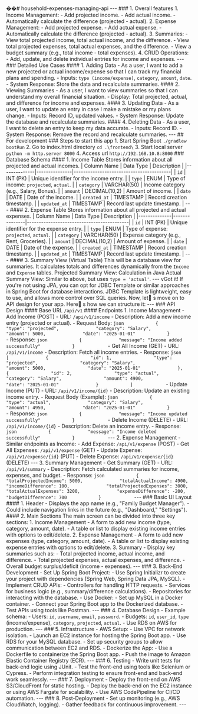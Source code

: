 ��#   h o u s e h o l d - e x p e n s e s - m a n a g i n g - a p i 
 
 
 
 - - - 
 
 
 
 # # #   1 .   * * O v e r a l l   f e a t u r e s * * 
 
 
 
 1 .   * * I n c o m e   M a n a g e m e n t : * * 
 
         -   A d d   p r o j e c t e d   i n c o m e . 
 
         -   A d d   a c t u a l   i n c o m e . 
 
         -   A u t o m a t i c a l l y   c a l c u l a t e   t h e   d i f f e r e n c e   ( p r o j e c t e d   -   a c t u a l ) . 
 
 
 
 2 .   * * E x p e n s e   M a n a g e m e n t : * * 
 
         -   A d d   p r o j e c t e d   e x p e n s e . 
 
         -   A d d   a c t u a l   e x p e n s e . 
 
         -   A u t o m a t i c a l l y   c a l c u l a t e   t h e   d i f f e r e n c e   ( p r o j e c t e d   -   a c t u a l ) . 
 
 
 
 3 .   * * S u m m a r i e s : * * 
 
         -   V i e w   t o t a l   p r o j e c t e d   i n c o m e ,   t o t a l   a c t u a l   i n c o m e ,   a n d   t h e   d i f f e r e n c e . 
 
         -   V i e w   t o t a l   p r o j e c t e d   e x p e n s e s ,   t o t a l   a c t u a l   e x p e n s e s ,   a n d   t h e   d i f f e r e n c e . 
 
         -   V i e w   a   b u d g e t   s u m m a r y   ( e . g . ,   t o t a l   i n c o m e   -   t o t a l   e x p e n s e s ) . 
 
 
 
 4 .   * * C R U D   O p e r a t i o n s : * * 
 
         -   A d d ,   u p d a t e ,   a n d   d e l e t e   i n d i v i d u a l   e n t r i e s   f o r   i n c o m e   a n d   e x p e n s e s . 
 
 
 
 - - - 
 
 
 
 # # #   * * D e t a i l e d   U s e   C a s e s * * 
 
 
 
 # # # #   * * 1 .   A d d i n g   D a t a * * 
 
 
 
 -   * * A s   a   u s e r ,   I   w a n t   t o   a d d   a   n e w   p r o j e c t e d   o r   a c t u a l   i n c o m e / e x p e n s e * *   s o   t h a t   I   c a n   t r a c k   m y   f i n a n c i a l   p l a n s   a n d 
 
     s p e n d i n g . 
 
         -   I n p u t s :   ` t y p e   ( i n c o m e / e x p e n s e ) ` ,   ` c a t e g o r y ` ,   ` a m o u n t ` ,   ` d a t e ` . 
 
         -   S y s t e m   R e s p o n s e :   S t o r e   t h e   d a t a   a n d   r e c a l c u l a t e   s u m m a r i e s . 
 
 
 
 # # # #   * * 2 .   V i e w i n g   S u m m a r i e s * * 
 
 
 
 -   * * A s   a   u s e r ,   I   w a n t   t o   v i e w   s u m m a r i e s * *   s o   t h a t   I   c a n   u n d e r s t a n d   m y   o v e r a l l   f i n a n c i a l   s i t u a t i o n . 
 
         -   D i s p l a y :   T o t a l   p r o j e c t e d ,   a c t u a l ,   a n d   d i f f e r e n c e   f o r   i n c o m e   a n d   e x p e n s e s . 
 
 
 
 # # # #   * * 3 .   U p d a t i n g   D a t a * * 
 
 
 
 -   * * A s   a   u s e r ,   I   w a n t   t o   u p d a t e   a n   e n t r y * *   i n   c a s e   I   m a k e   a   m i s t a k e   o r   m y   p l a n s   c h a n g e . 
 
         -   I n p u t s :   R e c o r d   I D ,   u p d a t e d   v a l u e s . 
 
         -   S y s t e m   R e s p o n s e :   U p d a t e   t h e   d a t a b a s e   a n d   r e c a l c u l a t e   s u m m a r i e s . 
 
 
 
 # # # #   * * 4 .   D e l e t i n g   D a t a * * 
 
 
 
 -   * * A s   a   u s e r ,   I   w a n t   t o   d e l e t e   a n   e n t r y * *   t o   k e e p   m y   d a t a   a c c u r a t e . 
 
         -   I n p u t s :   R e c o r d   I D . 
 
         -   S y s t e m   R e s p o n s e :   R e m o v e   t h e   r e c o r d   a n d   r e c a l c u l a t e   s u m m a r i e s . 
 
 
 
 - - - 
 
 
 
 # #   F o r   d e v e l o p m e n t 
 
 
 
 # # #   * * S t e p s   t o   s t a r t   t h i s   a p p * * 
 
 
 
 1 .   S t a r t   S p r i n g   B o o t   ` ` ` . / g r a d l e w   b o o t R u n ` ` ` 
 
 2 .   G o   t o   i n d e x . h t m l   d i r e c t o r y   ` ` ` c d   . \ f r o n t e n d \ ` ` ` 
 
 3 .   S t a r t   l o c a l   s e r v e r   ` ` ` p y t h o n   - m   h t t p . s e r v e r   8 0 0 0 ` ` ` 
 
 4 .   A c c e s s   u r l   ` ` ` h t t p : / / 1 9 2 . 1 6 8 . 1 0 . 8 : 8 0 0 0 ` ` ` 
 
 
 
 # # #   * * D a t a b a s e   S c h e m a * * 
 
 
 
 # # # #   * * 1 .   I n c o m e   T a b l e * * 
 
 
 
 S t o r e s   i n f o r m a t i o n   a b o u t   a l l   p r o j e c t e d   a n d   a c t u a l   i n c o m e s . 
 
 
 
 |   C o l u m n   N a m e     |   D a t a   T y p e           |   D e s c r i p t i o n                                                           | 
 
 | - - - - - - - - - - - - - - | - - - - - - - - - - - - - - - | - - - - - - - - - - - - - - - - - - - - - - - - - - - - - - - - - - - - - - - - - | 
 
 |   ` i d `                   |   I N T   ( P K )             |   U n i q u e   i d e n t i f i e r   f o r   t h e   i n c o m e   e n t r y .   | 
 
 |   ` t y p e `               |   E N U M                     |   T y p e   o f   i n c o m e :   ` p r o j e c t e d ` ,   ` a c t u a l ` .     | 
 
 |   ` c a t e g o r y `       |   V A R C H A R ( 5 0 )       |   I n c o m e   c a t e g o r y   ( e . g . ,   S a l a r y ,   B o n u s ) .     | 
 
 |   ` a m o u n t `           |   D E C I M A L ( 1 0 , 2 )   |   A m o u n t   o f   i n c o m e .                                               | 
 
 |   ` d a t e `               |   D A T E                     |   D a t e   o f   t h e   i n c o m e .                                           | 
 
 |   ` c r e a t e d _ a t `   |   T I M E S T A M P           |   R e c o r d   c r e a t i o n   t i m e s t a m p .                             | 
 
 |   ` u p d a t e d _ a t `   |   T I M E S T A M P           |   R e c o r d   l a s t   u p d a t e   t i m e s t a m p .                       | 
 
 
 
 - - - 
 
 
 
 # # # #   * * 2 .   E x p e n s e   T a b l e * * 
 
 
 
 S t o r e s   i n f o r m a t i o n   a b o u t   a l l   p r o j e c t e d   a n d   a c t u a l   e x p e n s e s . 
 
 
 
 |   C o l u m n   N a m e     |   D a t a   T y p e           |   D e s c r i p t i o n                                                               | 
 
 | - - - - - - - - - - - - - - | - - - - - - - - - - - - - - - | - - - - - - - - - - - - - - - - - - - - - - - - - - - - - - - - - - - - - - - - - - - | 
 
 |   ` i d `                   |   I N T   ( P K )             |   U n i q u e   i d e n t i f i e r   f o r   t h e   e x p e n s e   e n t r y .     | 
 
 |   ` t y p e `               |   E N U M                     |   T y p e   o f   e x p e n s e :   ` p r o j e c t e d ` ,   ` a c t u a l ` .       | 
 
 |   ` c a t e g o r y `       |   V A R C H A R ( 5 0 )       |   E x p e n s e   c a t e g o r y   ( e . g . ,   R e n t ,   G r o c e r i e s ) .   | 
 
 |   ` a m o u n t `           |   D E C I M A L ( 1 0 , 2 )   |   A m o u n t   o f   e x p e n s e .                                                 | 
 
 |   ` d a t e `               |   D A T E                     |   D a t e   o f   t h e   e x p e n s e .                                             | 
 
 |   ` c r e a t e d _ a t `   |   T I M E S T A M P           |   R e c o r d   c r e a t i o n   t i m e s t a m p .                                 | 
 
 |   ` u p d a t e d _ a t `   |   T I M E S T A M P           |   R e c o r d   l a s t   u p d a t e   t i m e s t a m p .                           | 
 
 
 
 - - - 
 
 
 
 # # # #   * * 3 .   S u m m a r y   V i e w   ( V i r t u a l   T a b l e ) * * 
 
 
 
 T h i s   w i l l   b e   a   d a t a b a s e   v i e w   f o r   s u m m a r i e s .   I t   c a l c u l a t e s   t o t a l s   a n d   d i f f e r e n c e s   d y n a m i c a l l y   f r o m   t h e   ` I n c o m e ` 
 
 a n d   ` E x p e n s e `   t a b l e s . 
 
 
 
 * * P r o j e c t e d   S u m m a r y   V i e w : * * 
 
 C a l c u l a t i o n   i n   J a v a 
 
 
 
 * * A c t u a l   S u m m a r y   V i e w : * * 
 
 S i m i l a r   t o   a b o v e ,   b u t   u s e s   ` t y p e   =   ' a c t u a l ' ` . 
 
 
 
 - - - 
 
 v G o t   i t !   I f   y o u ' r e   n o t   u s i n g   J P A ,   y o u   c a n   o p t   f o r   * * J D B C   T e m p l a t e * *   o r   s i m i l a r   a p p r o a c h e s   i n   S p r i n g   B o o t   f o r   d a t a b a s e 
 
 i n t e r a c t i o n s .   J D B C   T e m p l a t e   i s   l i g h t w e i g h t ,   e a s y   t o   u s e ,   a n d   a l l o w s   m o r e   c o n t r o l   o v e r   S Q L   q u e r i e s . 
 
 
 
 N o w ,   l e t  s   m o v e   o n   t o   * * A P I   d e s i g n * *   f o r   y o u r   a p p .   H e r e  s   h o w   w e   c a n   s t r u c t u r e   i t : 
 
 
 
 - - - 
 
 
 
 # # #   * * A P I   D e s i g n * * 
 
 
 
 # # # #   * * B a s e   U R L * * 
 
 
 
 ` / a p i / v 1 ` 
 
 
 
 # # # #   * * E n d p o i n t s * * 
 
 
 
 1 .   * * I n c o m e   M a n a g e m e n t * * 
 
         -   * * A d d   I n c o m e   ( P O S T ) * * 
 
                 -   U R L :   ` / a p i / v 1 / i n c o m e ` 
 
                 -   D e s c r i p t i o n :   A d d   a   n e w   i n c o m e   e n t r y   ( p r o j e c t e d   o r   a c t u a l ) . 
 
                 -   R e q u e s t   B o d y : 
 
                     ` ` ` j s o n 
 
                     { 
 
                         " t y p e " :   " p r o j e c t e d " , 
 
                         " c a t e g o r y " :   " S a l a r y " , 
 
                         " a m o u n t " :   5 0 0 0 , 
 
                         " d a t e " :   " 2 0 2 5 - 0 1 - 0 1 " 
 
                     } 
 
                     ` ` ` 
 
                 -   R e s p o n s e : 
 
                     ` ` ` j s o n 
 
                     { 
 
                         " m e s s a g e " :   " I n c o m e   a d d e d   s u c c e s s f u l l y " 
 
                     } 
 
                     ` ` ` 
 
 
 
         -   * * G e t   A l l   I n c o m e   ( G E T ) * * 
 
                 -   U R L :   ` / a p i / v 1 / i n c o m e ` 
 
                 -   D e s c r i p t i o n :   F e t c h   a l l   i n c o m e   e n t r i e s . 
 
                 -   R e s p o n s e : 
 
                     ` ` ` j s o n 
 
                     [ 
 
                         { 
 
                             " i d " :   1 , 
 
                             " t y p e " :   " p r o j e c t e d " , 
 
                             " c a t e g o r y " :   " S a l a r y " , 
 
                             " a m o u n t " :   5 0 0 0 , 
 
                             " d a t e " :   " 2 0 2 5 - 0 1 - 0 1 " 
 
                         } , 
 
                         { 
 
                             " i d " :   2 , 
 
                             " t y p e " :   " a c t u a l " , 
 
                             " c a t e g o r y " :   " S a l a r y " , 
 
                             " a m o u n t " :   4 9 0 0 , 
 
                             " d a t e " :   " 2 0 2 5 - 0 1 - 0 1 " 
 
                         } 
 
                     ] 
 
                     ` ` ` 
 
 
 
         -   * * U p d a t e   I n c o m e   ( P U T ) * * 
 
                 -   U R L :   ` / a p i / v 1 / i n c o m e / { i d } ` 
 
                 -   D e s c r i p t i o n :   U p d a t e   a n   e x i s t i n g   i n c o m e   e n t r y . 
 
                 -   R e q u e s t   B o d y   ( E x a m p l e ) : 
 
                     ` ` ` j s o n 
 
                     { 
 
                         " t y p e " :   " a c t u a l " , 
 
                         " c a t e g o r y " :   " S a l a r y " , 
 
                         " a m o u n t " :   4 9 5 0 , 
 
                         " d a t e " :   " 2 0 2 5 - 0 1 - 0 1 " 
 
                     } 
 
                     ` ` ` 
 
                 -   R e s p o n s e : 
 
                     ` ` ` j s o n 
 
                     { 
 
                         " m e s s a g e " :   " I n c o m e   u p d a t e d   s u c c e s s f u l l y " 
 
                     } 
 
                     ` ` ` 
 
 
 
         -   * * D e l e t e   I n c o m e   ( D E L E T E ) * * 
 
                 -   U R L :   ` / a p i / v 1 / i n c o m e / { i d } ` 
 
                 -   D e s c r i p t i o n :   D e l e t e   a n   i n c o m e   e n t r y . 
 
                 -   R e s p o n s e : 
 
                     ` ` ` j s o n 
 
                     { 
 
                         " m e s s a g e " :   " I n c o m e   d e l e t e d   s u c c e s s f u l l y " 
 
                     } 
 
                     ` ` ` 
 
 
 
 - - - 
 
 
 
 2 .   * * E x p e n s e   M a n a g e m e n t * * 
 
         -   S i m i l a r   e n d p o i n t s   a s   I n c o m e : 
 
                 -   A d d   E x p e n s e :   ` / a p i / v 1 / e x p e n s e `   ( P O S T ) 
 
                 -   G e t   A l l   E x p e n s e s :   ` / a p i / v 1 / e x p e n s e `   ( G E T ) 
 
                 -   U p d a t e   E x p e n s e :   ` / a p i / v 1 / e x p e n s e / { i d } `   ( P U T ) 
 
                 -   D e l e t e   E x p e n s e :   ` / a p i / v 1 / e x p e n s e / { i d } `   ( D E L E T E ) 
 
 
 
 - - - 
 
 
 
 3 .   * * S u m m a r y   M a n a g e m e n t * * 
 
         -   * * G e t   S u m m a r y   ( G E T ) * * 
 
                 -   U R L :   ` / a p i / v 1 / s u m m a r y ` 
 
                 -   D e s c r i p t i o n :   F e t c h   c a l c u l a t e d   s u m m a r i e s   f o r   i n c o m e ,   e x p e n s e s ,   a n d   b u d g e t . 
 
                 -   R e s p o n s e : 
 
                     ` ` ` j s o n 
 
                     { 
 
                         " t o t a l P r o j e c t e d I n c o m e " :   5 0 0 0 , 
 
                         " t o t a l A c t u a l I n c o m e " :   4 9 0 0 , 
 
                         " i n c o m e D i f f e r e n c e " :   1 0 0 , 
 
                         " t o t a l P r o j e c t e d E x p e n s e s " :   3 0 0 0 , 
 
                         " t o t a l A c t u a l E x p e n s e s " :   3 2 0 0 , 
 
                         " e x p e n s e D i f f e r e n c e " :   - 2 0 0 , 
 
                         " b u d g e t D i f f e r e n c e " :   7 0 0 
 
                     } 
 
                     ` ` ` 
 
 
 
 - - - 
 
 
 
 # # #   * * B a s i c   U I   L a y o u t * * 
 
 
 
 # # # #   * * 1 .   H e a d e r * * 
 
 
 
 -   D i s p l a y s   t h e   a p p   n a m e   ( e . g . ,   " F a m i l y   B u d g e t   M a n a g e r " ) . 
 
 -   C o u l d   i n c l u d e   n a v i g a t i o n   l i n k s   i n   t h e   f u t u r e   ( e . g . ,   " D a s h b o a r d , "   " S e t t i n g s " ) . 
 
 
 
 # # # #   * * 2 .   M a i n   S e c t i o n s * * 
 
 
 
 T h e   m a i n   s c r e e n   c a n   b e   d i v i d e d   i n t o   t h r e e   k e y   s e c t i o n s : 
 
 
 
 1 .   * * I n c o m e   M a n a g e m e n t * * 
 
         -   A   f o r m   t o   a d d   n e w   i n c o m e   ( t y p e ,   c a t e g o r y ,   a m o u n t ,   d a t e ) . 
 
         -   A   t a b l e   o r   l i s t   t o   d i s p l a y   e x i s t i n g   i n c o m e   e n t r i e s   w i t h   o p t i o n s   t o   e d i t / d e l e t e . 
 
 
 
 2 .   * * E x p e n s e   M a n a g e m e n t * * 
 
         -   A   f o r m   t o   a d d   n e w   e x p e n s e s   ( t y p e ,   c a t e g o r y ,   a m o u n t ,   d a t e ) . 
 
         -   A   t a b l e   o r   l i s t   t o   d i s p l a y   e x i s t i n g   e x p e n s e   e n t r i e s   w i t h   o p t i o n s   t o   e d i t / d e l e t e . 
 
 
 
 3 .   * * S u m m a r y * * 
 
         -   D i s p l a y   k e y   s u m m a r i e s   s u c h   a s : 
 
                 -   T o t a l   p r o j e c t e d   i n c o m e ,   a c t u a l   i n c o m e ,   a n d   d i f f e r e n c e . 
 
                 -   T o t a l   p r o j e c t e d   e x p e n s e s ,   a c t u a l   e x p e n s e s ,   a n d   d i f f e r e n c e . 
 
                 -   O v e r a l l   b u d g e t   s u r p l u s / d e f i c i t   ( i n c o m e   -   e x p e n s e s ) . 
 
 
 
 - - - 
 
 
 
 # # #   3 .   * * B a c k - E n d   D e v e l o p m e n t * * 
 
 
 
 -   * * S e t   U p   S p r i n g   B o o t   P r o j e c t : * * 
 
         -   U s e   S p r i n g   I n i t i a l i z r   t o   c r e a t e   y o u r   p r o j e c t   w i t h   d e p e n d e n c i e s   ( S p r i n g   W e b ,   S p r i n g   D a t a   J P A ,   M y S Q L ) . 
 
 -   * * I m p l e m e n t   C R U D   A P I s : * * 
 
         -   C o n t r o l l e r s   f o r   h a n d l i n g   H T T P   r e q u e s t s . 
 
         -   S e r v i c e s   f o r   b u s i n e s s   l o g i c   ( e . g . ,   s u m m a r y / d i f f e r e n c e   c a l c u l a t i o n s ) . 
 
         -   R e p o s i t o r i e s   f o r   i n t e r a c t i n g   w i t h   t h e   d a t a b a s e . 
 
 -   * * U s e   D o c k e r : * * 
 
         -   S e t   u p   M y S Q L   i n   a   D o c k e r   c o n t a i n e r . 
 
         -   C o n n e c t   y o u r   S p r i n g   B o o t   a p p   t o   t h e   D o c k e r i z e d   d a t a b a s e . 
 
 -   T e s t   A P I s   u s i n g   t o o l s   l i k e   * * P o s t m a n * * . 
 
 
 
 - - - 
 
 
 
 # # #   4 .   * * D a t a b a s e   D e s i g n * * 
 
 
 
 -   E x a m p l e   s c h e m a : 
 
         -   * * U s e r s : * *   ` i d ` ,   ` u s e r n a m e ` ,   ` e m a i l ` ,   ` p a s s w o r d ` . 
 
         -   * * B u d g e t s : * *   ` i d ` ,   ` u s e r _ i d ` ,   ` t y p e `   ( i n c o m e / e x p e n s e ) ,   ` c a t e g o r y ` ,   ` p r o j e c t e d ` ,   ` a c t u a l ` . 
 
 -   U s e   * * R D S   o n   A W S * *   f o r   p r o d u c t i o n . 
 
 
 
 - - - 
 
 
 
 # # #   5 .   * * I n f r a s t r u c t u r e * * 
 
 
 
 -   * * A W S   S e t u p : * * 
 
         -   U s e   * * V P C * *   f o r   n e t w o r k   i s o l a t i o n . 
 
         -   L a u n c h   a n   * * E C 2   i n s t a n c e * *   f o r   h o s t i n g   t h e   S p r i n g   B o o t   a p p . 
 
         -   U s e   * * R D S * *   f o r   y o u r   M y S Q L   d a t a b a s e . 
 
         -   S e t   u p   s e c u r i t y   g r o u p s   t o   a l l o w   c o m m u n i c a t i o n   b e t w e e n   E C 2   a n d   R D S . 
 
 -   * * D o c k e r i z e   t h e   A p p : * * 
 
         -   U s e   a   D o c k e r f i l e   t o   c o n t a i n e r i z e   t h e   S p r i n g   B o o t   a p p . 
 
         -   P u s h   t h e   i m a g e   t o   * * A m a z o n   E l a s t i c   C o n t a i n e r   R e g i s t r y   ( E C R ) * * . 
 
 
 
 - - - 
 
 
 
 # # #   6 .   * * T e s t i n g * * 
 
 
 
 -   W r i t e   * * u n i t   t e s t s * *   f o r   b a c k - e n d   l o g i c   u s i n g   J U n i t . 
 
 -   T e s t   t h e   f r o n t - e n d   u s i n g   t o o l s   l i k e   S e l e n i u m   o r   C y p r e s s . 
 
 -   P e r f o r m   i n t e g r a t i o n   t e s t i n g   t o   e n s u r e   f r o n t - e n d   a n d   b a c k - e n d   w o r k   s e a m l e s s l y . 
 
 
 
 - - - 
 
 
 
 # # #   7 .   * * D e p l o y m e n t * * 
 
 
 
 -   D e p l o y   t h e   f r o n t - e n d   o n   * * A W S   S 3 / C l o u d F r o n t * *   f o r   s t a t i c   h o s t i n g . 
 
 -   D e p l o y   t h e   b a c k - e n d   o n   t h e   * * E C 2   i n s t a n c e * *   o r   u s i n g   A W S   F a r g a t e   f o r   s c a l a b i l i t y . 
 
 -   U s e   * * A W S   C o d e P i p e l i n e * *   f o r   C I / C D   a u t o m a t i o n . 
 
 
 
 - - - 
 
 
 
 # # #   8 .   * * P o s t - D e p l o y m e n t * * 
 
 
 
 -   S e t   u p   m o n i t o r i n g   ( e . g . ,   * * A W S   C l o u d W a t c h * * ,   l o g g i n g ) . 
 
 -   G a t h e r   f e e d b a c k   f o r   c o n t i n u o u s   i m p r o v e m e n t . 
 
 
 
 - - - 
 
 
